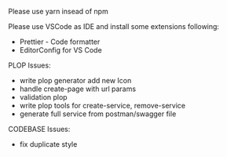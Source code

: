 Please use yarn insead of npm

Please use VSCode as IDE and install some extensions following:

- Prettier - Code formatter
- EditorConfig for VS Code

PLOP Issues:

- write plop generator add new Icon
- handle create-page with url params
- validation plop
- write plop tools for create-service, remove-service
- generate full service from postman/swagger file

CODEBASE Issues:

- fix duplicate style
